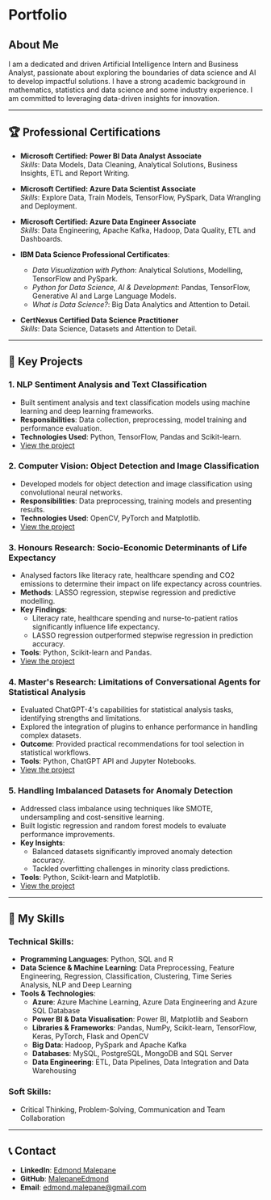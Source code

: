 # Portfolio

## About Me
I am a dedicated and driven Artificial Intelligence Intern and Business Analyst, passionate about exploring the boundaries of data science and AI to develop impactful solutions. I have a strong academic background in mathematics, statistics and data science and some industry experience. I am committed to leveraging data-driven insights for innovation.

---

## 🏆 Professional Certifications
- **Microsoft Certified: Power BI Data Analyst Associate**  
  *Skills*: Data Models, Data Cleaning, Analytical Solutions, Business Insights, ETL and Report Writing.

- **Microsoft Certified: Azure Data Scientist Associate**  
  *Skills*: Explore Data, Train Models, TensorFlow, PySpark, Data Wrangling and Deployment.

- **Microsoft Certified: Azure Data Engineer Associate**  
  *Skills*: Data Engineering, Apache Kafka, Hadoop, Data Quality, ETL and Dashboards.

- **IBM Data Science Professional Certificates**:  
  - *Data Visualization with Python*: Analytical Solutions, Modelling, TensorFlow and PySpark.  
  - *Python for Data Science, AI & Development*: Pandas, TensorFlow, Generative AI and Large Language Models.  
  - *What is Data Science?*: Big Data Analytics and Attention to Detail.

- **CertNexus Certified Data Science Practitioner**  
  *Skills*: Data Science, Datasets and Attention to Detail.

---

## 🔧 Key Projects

### 1. NLP Sentiment Analysis and Text Classification
- Built sentiment analysis and text classification models using machine learning and deep learning frameworks.
- **Responsibilities**: Data collection, preprocessing, model training and performance evaluation.  
- **Technologies Used**: Python, TensorFlow, Pandas and Scikit-learn.  
- [View the project](Sentiment-AnalysNLP_Sentiment_Analysis_and_Text_Classification)

### 2. Computer Vision: Object Detection and Image Classification
- Developed models for object detection and image classification using convolutional neural networks.
- **Responsibilities**: Data preprocessing, training models and presenting results.  
- **Technologies Used**: OpenCV, PyTorch and Matplotlib.  
- [View the project](#)

### 3. Honours Research: Socio-Economic Determinants of Life Expectancy
- Analysed factors like literacy rate, healthcare spending and CO2 emissions to determine their impact on life expectancy across countries.
- **Methods**: LASSO regression, stepwise regression and predictive modelling.  
- **Key Findings**:
  - Literacy rate, healthcare spending and nurse-to-patient ratios significantly influence life expectancy.
  - LASSO regression outperformed stepwise regression in prediction accuracy.
- **Tools**: Python, Scikit-learn and Pandas.  
- [View the project](#)

### 4. Master's Research: Limitations of Conversational Agents for Statistical Analysis
- Evaluated ChatGPT-4's capabilities for statistical analysis tasks, identifying strengths and limitations.
- Explored the integration of plugins to enhance performance in handling complex datasets.
- **Outcome**: Provided practical recommendations for tool selection in statistical workflows.
- **Tools**: Python, ChatGPT API and Jupyter Notebooks.  
- [View the project](Edmond_Research.ipynb)

### 5. Handling Imbalanced Datasets for Anomaly Detection
- Addressed class imbalance using techniques like SMOTE, undersampling and cost-sensitive learning.
- Built logistic regression and random forest models to evaluate performance improvements.
- **Key Insights**:
  - Balanced datasets significantly improved anomaly detection accuracy.
  - Tackled overfitting challenges in minority class predictions.
- **Tools**: Python, Scikit-learn and Matplotlib.  
- [View the project](https://github.com/MalepaneEdmond/Edmond-Malepane-Projects/tree/main/Handling%20Imbalanced%20Datasets%20for%20Anomaly%20Detection)

---

## 🚀 My Skills

### Technical Skills:
- **Programming Languages**: Python, SQL and R
- **Data Science & Machine Learning**: Data Preprocessing, Feature Engineering, Regression, Classification, Clustering, Time Series Analysis, NLP and Deep Learning
- **Tools & Technologies**:
  - **Azure**: Azure Machine Learning, Azure Data Engineering and Azure SQL Database
  - **Power BI & Data Visualisation**: Power BI, Matplotlib and Seaborn
  - **Libraries & Frameworks**: Pandas, NumPy, Scikit-learn, TensorFlow, Keras, PyTorch, Flask and OpenCV
  - **Big Data**: Hadoop, PySpark and Apache Kafka
  - **Databases**: MySQL, PostgreSQL, MongoDB and SQL Server
  - **Data Engineering**: ETL, Data Pipelines, Data Integration and Data Warehousing

### Soft Skills:
- Critical Thinking, Problem-Solving, Communication and Team Collaboration

---

## 📞 Contact
- **LinkedIn**: [Edmond Malepane](https://www.linkedin.com/in/edmond-malepane/)
- **GitHub**: [MalepaneEdmond](https://github.com/MalepaneEdmond)
- **Email**: [edmond.malepane@gmail.com](mailto:edmond.malepane@gmail.com)
